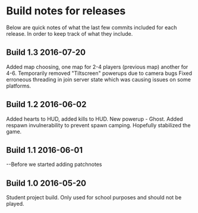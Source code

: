 # Build notes for releases
Below are quick notes of what the last few commits included for each release. In order to keep track of what they include.

## Build 1.3 2016-07-20
Added map choosing, one map for 2-4 players (previous map) another for 4-6.
Temporarily removed "Tiltscreen" powerups due to camera bugs
Fixed erroneous threading in join server state which was causing issues on some platforms.


## Build 1.2 2016-06-02
Added hearts to HUD, added kills to HUD.
New powerup - Ghost.
Added respawn invulnerability to prevent spawn camping.
Hopefully stabilized the game.

## Build 1.1 2016-06-01
--Before we started adding patchnotes

## Build 1.0 2016-05-20
Student project build. Only used for school purposes and should not be played.
